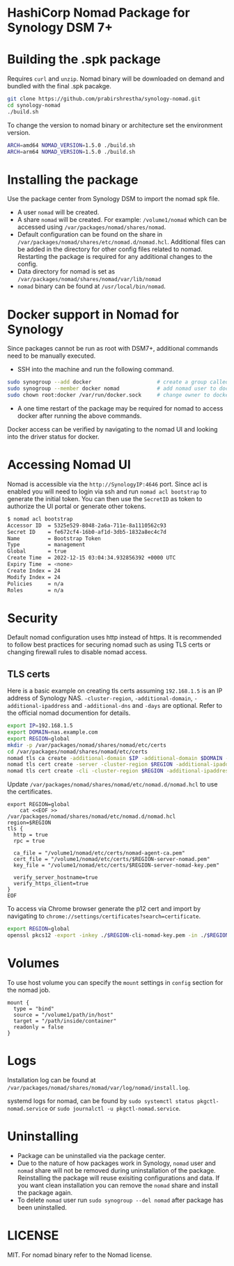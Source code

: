 # HashiCorp Nomad Package for Synology DSM 7+

# Building the .spk package

Requires `curl` and `unzip`.
Nomad binary will be downloaded on demand and bundled with the final .spk pacakge.

```bash
git clone https://github.com/prabirshrestha/synology-nomad.git
cd synology-nomad
./build.sh
```

To change the version to nomad binary or architecture set the environment version.

```bash
ARCH=amd64 NOMAD_VERSION=1.5.0 ./build.sh
ARCH=arm64 NOMAD_VERSION=1.5.0 ./build.sh
```

# Installing the package

Use the package center from Synology DSM to import the nomad spk file.
* A user `nomad` will be created.
* A share `nomad` will be created. For example: `/volume1/nomad` which can be accessed using `/var/packages/nomad/shares/nomad`.
* Default configuration can be found on the share in `/var/packages/nomad/shares/etc/nomad.d/nomad.hcl`.
  Additional files can be added in the directory for other config files related to nomad. Restarting the package is required for any additional changes to the config.
* Data directory for nomad is set as `/var/packages/nomad/shares/nomad/var/lib/nomad`
* `nomad` binary can be found at `/usr/local/bin/nomad`.

# Docker support in Nomad for Synology

Since packages cannot be run as root with DSM7+, additional commands need to be manually executed.

* SSH into the machine and run the following command.

```bash
sudo synogroup --add docker                     # create a group called docker
sudo synogroup --member docker nomad            # add nomad user to docker group
sudo chown root:docker /var/run/docker.sock     # change owner to docker group
```

* A one time restart of the package may be required for nomad to access docker after running the above commands.

Docker access can be verified by navigating to the nomad UI and looking into the driver status for docker.

# Accessing Nomad UI

Nomad is accessible via the `http://SynologyIP:4646` port. Since acl is enabled you will need to
login via ssh and run `nomad acl bootstrap` to generate the initial token. You can then use the
`SecretID` as token to authorize the UI portal or generate other tokens.

```bash
$ nomad acl bootstrap
Accessor ID  = 5325e529-8048-2a6a-711e-8a1110562c93
Secret ID    = fe672cf4-16b0-af1d-3db5-1832a8ec4c7d
Name         = Bootstrap Token
Type         = management
Global       = true
Create Time  = 2022-12-15 03:04:34.932856392 +0000 UTC
Expiry Time  = <none>
Create Index = 24
Modify Index = 24
Policies     = n/a
Roles        = n/a
```

# Security

Default nomad configuration uses http instead of https. It is recommended to follow best practices for securing nomad such as using TLS certs or changing firewall rules to disable nomad access.

## TLS certs

Here is a basic example on creating tls certs assuming `192.168.1.5` is an IP address of Synology NAS.
`-cluster-region`, `-additional-domain`, `-additional-ipaddress` and `-additional-dns` and `-days` are optional. Refer to the official nomad documention for details.

```bash
export IP=192.168.1.5
export DOMAIN=nas.example.com
export REGION=global
mkdir -p /var/packages/nomad/shares/nomad/etc/certs
cd /var/packages/nomad/shares/nomad/etc/certs
nomad tls ca create -additional-domain $IP -additional-domain $DOMAIN -days 1825
nomad tls cert create -server -cluster-region $REGION -additional-ipaddress $IP -additional-dnsname $DOMAIN -days 365
nomad tls cert create -cli -cluster-region $REGION -additional-ipaddress $IP -additional-dnsname $DOMAIN -days 365
```

Update `/var/packages/nomad/shares/nomad/etc/nomad.d/nomad.hcl` to use the certificates.

```
export REGION=global
    cat <<EOF >> /var/packages/nomad/shares/nomad/etc/nomad.d/nomad.hcl
region=$REGION
tls {
  http = true
  rpc = true

  ca_file = "/volume1/nomad/etc/certs/nomad-agent-ca.pem"
  cert_file = "/volume1/nomad/etc/certs/$REGION-server-nomad.pem"
  key_file = "/volume1/nomad/etc/certs/$REGION-server-nomad-key.pem"

  verify_server_hostname=true
  verify_https_client=true
}
EOF
```

To access via Chrome browser generate the p12 cert and import by navigating to `chrome://settings/certificates?search=certificate`.

```bash
export REGION=global
openssl pkcs12 -export -inkey ./$REGION-cli-nomad-key.pem -in ./$REGION-cli-nomad.pem -out ./$REGION-cli-nomad.p12 -passout pass:
```

# Volumes

To use host volume you can specify the `mount` settings in `config` section for the nomad job.

```
mount {
  type = "bind"
  source = "/volume1/path/in/host"
  target = "/path/inside/container"
  readonly = false
}
```

# Logs

Installation log can be found at `/var/packages/nomad/shares/nomad/var/log/nomad/install.log`.

systemd logs for nomad, can be found by `sudo systemctl status pkgctl-nomad.service` or `sudo journalctl -u pkgctl-nomad.service`.

# Uninstalling

* Package can be uninstalled via the package center.
* Due to the nature of how packages work in Synology, `nomad` user and `nomad` share will not be removed during uninstallation of the package.
 Reinstalling the package will reuse exisiting configurations and data. If you want clean installation you can remove the `nomad` share and install the package again.
* To delete `nomad` user run `sudo synogroup --del nomad` after package has been uninstalled.

# LICENSE

MIT.
For nomad binary refer to the Nomad license.
